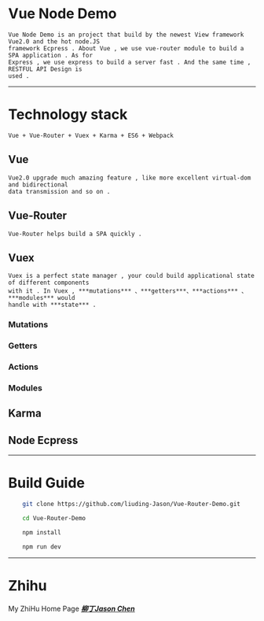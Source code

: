 
# Vue Node Demo
	
	Vue Node Demo is an project that build by the newest View framework Vue2.0 and the hot node.JS
	framework Ecpress . About Vue , we use vue-router module to build a SPA application . As for
	Express , we use express to build a server fast . And the same time , RESTFUL API Design is 
	used .
---

# Technology stack
	
	Vue + Vue-Router + Vuex + Karma + ES6 + Webpack

## Vue 
	
	Vue2.0 upgrade much amazing feature , like more excellent virtual-dom and bidirectional 
	data transmission and so on .  

## Vue-Router

	Vue-Router helps build a SPA quickly . 

## Vuex 

	Vuex is a perfect state manager , your could build applicational state of different components
	with it . In Vuex , ***mutations*** 、***getters***、***actions*** 、***modules*** would 
	handle with ***state*** . 

### Mutations

### Getters

### Actions

### Modules

## Karma

## Node Ecpress
---
# Build Guide

```bash
	git clone https://github.com/liuding-Jason/Vue-Router-Demo.git

	cd Vue-Router-Demo

	npm install 

	npm run dev
```
---
# Zhihu

My ZhiHu Home Page ***[柳丁Jason Chen](https://www.zhihu.com/people/liu-ding-jasonchen)*** 